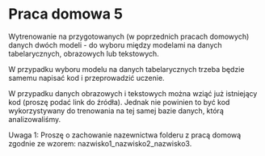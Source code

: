 # Praca domowa 5

Wytrenowanie na przygotowanych (w poprzednich pracach domowych) danych dwóch modeli - do wyboru między modelami na danych tabelarycznych, obrazowych lub tekstowych. 

W przypadku wyboru modelu na danych tabelarycznych trzeba będzie samemu napisać kod i przeprowadzić uczenie. 

W przypadku danych obrazowych i tekstowych można wziąć już istniejący kod (proszę podać link do źródła). Jednak nie powinien to być kod wykorzystywany do trenowania na tej samej bazie danych, którą analizowaliśmy.

Uwaga 1: Proszę o zachowanie nazewnictwa folderu z pracą domową zgodnie ze wzorem: nazwisko1_nazwisko2_nazwisko3.
